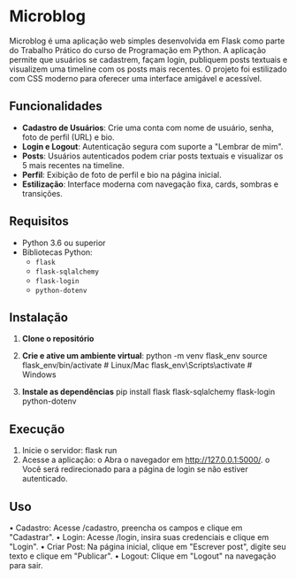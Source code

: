# Microblog

Microblog é uma aplicação web simples desenvolvida em Flask como parte do Trabalho Prático do curso de Programação em Python. A aplicação permite que usuários se cadastrem, façam login, publiquem posts textuais e visualizem uma timeline com os posts mais recentes. O projeto foi estilizado com CSS moderno para oferecer uma interface amigável e acessível.

## Funcionalidades

- **Cadastro de Usuários**: Crie uma conta com nome de usuário, senha, foto de perfil (URL) e bio.
- **Login e Logout**: Autenticação segura com suporte a "Lembrar de mim".
- **Posts**: Usuários autenticados podem criar posts textuais e visualizar os 5 mais recentes na timeline.
- **Perfil**: Exibição de foto de perfil e bio na página inicial.
- **Estilização**: Interface moderna com navegação fixa, cards, sombras e transições.

## Requisitos

- Python 3.6 ou superior
- Bibliotecas Python:
  - `flask`
  - `flask-sqlalchemy`
  - `flask-login`
  - `python-dotenv`

## Instalação

1.	**Clone o repositório**

2. **Crie e ative um ambiente virtual**:
python -m venv flask_env
source flask_env/bin/activate  # Linux/Mac
flask_env\Scripts\activate     # Windows

3. **Instale as dependências**
       pip install flask flask-sqlalchemy flask-login python-dotenv


## Execução
1.	Inicie o servidor: 
flask run
2.	Acesse a aplicação: 
o	Abra o navegador em http://127.0.0.1:5000/.
o	Você será redirecionado para a página de login se não estiver autenticado.


## Uso
•	Cadastro: Acesse /cadastro, preencha os campos e clique em "Cadastrar".
•	Login: Acesse /login, insira suas credenciais e clique em "Login".
•	Criar Post: Na página inicial, clique em "Escrever post", digite seu texto e clique em "Publicar".
•	Logout: Clique em "Logout" na navegação para sair.
	
